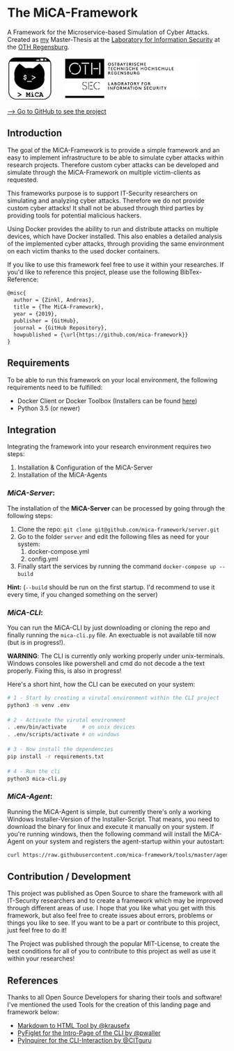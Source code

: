 # The MiCA-Framework
A Framework for the Microservice-based Simulation of Cyber Attacks. Created as [my](https://github.com/zinklandi) Master-Thesis at the [Laboratory for Information Security](https://seclab.othr.de) at the [OTH Regensburg](https://oth-regensburg.de).

<div stlye="width:100%;float:left;">
<img src="./images/MiCA_Logo.png" style="float: left; height: 100px; margin-right: 20px; z-index: 1;" /> 
<img src="./images/OTH_Logo_SEC.png" style="margin: 5px 10px; height: 90px;" />
</div>

<a href="https://github.com/mica-framework">--> Go to GitHub to see the project</a>

## Introduction
The goal of the MiCA-Framework is to provide a simple framework and an easy to implement infrastructure to be able to simulate cyber attacks within research projects. Therefore custom cyber attacks can be developed and simulate through the MiCA-Framework on multiple victim-clients as requested.

This frameworks purpose is to support IT-Security researchers on simulating and analyzing cyber attacks. Therefore we do not provide custom cyber attacks! It shall not be abused through third parties by providing tools for potential malicious hackers.

Using Docker provides the ability to run and distribute attacks on multiple devices, which have Docker installed. This also enables a detailed analysis of the implemented cyber attacks, through providing the same environment on each victim thanks to the used docker containers.

If you like to use this framework feel free to use it within your researches. If you'd like to reference this project, please use the following BibTex-Reference:
```
@misc{
  author = {Zinkl, Andreas},
  title = {The MiCA-Framework},
  year = {2019},
  publisher = {GitHub},
  journal = {GitHub Repository},
  howpublished = {\url{https://github.com/mica-framework}}
}
```

## Requirements
To be able to run this framework on your local environment, the following requirements need to be fulfilled:
- Docker Client or Docker Toolbox (Installers can be found <a href="https://docs.docker.com/install/">here</a>)
- Python 3.5 (or newer)

## Integration
Integrating the framework into your research environment requires two steps:
1. Installation & Configuration of the MiCA-Server
2. Installation of the MiCA-Agents

### ***MiCA-Server***:
The installation of the **MiCA-Server** can be processed by going through the following steps:
1. Clone the repo: `git clone git@github.com/mica-framework/server.git`
1. Go to the folder `server` and edit the following files as need for your system:
    1. docker-compose.yml
    1. config.yml
1. Finally start the services by running the command `docker-compose up --build`

**Hint:** (`--build` should be run on the first startup. I'd recommend to use it every time, if
you changed something on the server)

### ***MiCA-CLI***:
You can run the MiCA-CLI by just downloading or cloning the repo and finally running the `mica-cli.py` file. An exectuable is not available till now (but is in progress!).

**WARNING**: The CLI is currently only working properly under unix-terminals. Windows consoles like powershell and cmd do not decode a the text properly. Fixing this, is also in progress!

Here's a short hint, how the CLI can be executed on your system:
```bash
# 1 - Start by creating a virutal environment within the CLI project
python3 -m venv .env

# 2 - Activate the virutal environment
. .env/bin/activate     # on unix devices
. .env/scripts/activate # on windows

# 3 - Now install the dependencies
pip install -r requirements.txt

# 4 - Run the cli
python3 mica-cli.py
```

### ***MiCA-Agent***:
Running the MiCA-Agent is simple, but currently there's only a working Windows Installer-Version of the Installer-Script. That means, you need to download the binary for linux and execute it manually on your system.
If you're running windows, then the following command will install the MiCA-Agent on your system and registers the agent-startup within your autostart:

```bash
curl https://raw.githubusercontent.com/mica-framework/tools/master/agent-installation/install_mica_agent.sh --output install.sh && ./install.sh && rm ./install.sh
```

## Contribution / Development
This project was published as Open Source to share the framework with all IT-Security researchers and to create a framework which may be improved through different areas of use. I hope that you like what you get with this framework, but also feel free to create issues about errors, problems or things you like to see.
If you want to be a part or contribute to this project, just feel free to do it!

The Project was published through the popular MIT-License, to create the best conditions for all of you to contribute to this project as well as use it within your researches!

## References
Thanks to all Open Source Developers for sharing their tools and software! I've
mentioned the used Tools for the creation of this landing page and framework below:
- <a href="https://github.com/KrauseFx/markdown-to-html-github-style">Markdown to HTML Tool by @krausefx</a>
- <a href="https://github.com/pwaller/pyfiglet">PyFiglet for the Intro-Page of the CLI by @pwaller</a>
- <a href="https://github.com/CITGuru/PyInquirer">PyInquirer for the CLI-Interaction by @CITguru</a>